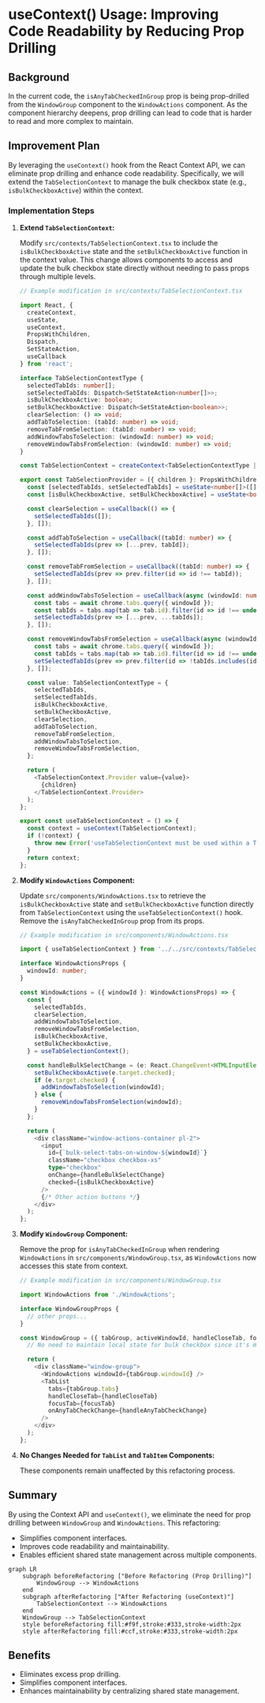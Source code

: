 # useContext() Usage: Improving Code Readability by Reducing Prop Drilling

## Background

In the current code, the `isAnyTabCheckedInGroup` prop is being prop-drilled from the `WindowGroup` component to the `WindowActions` component. As the component hierarchy deepens, prop drilling can lead to code that is harder to read and more complex to maintain.

## Improvement Plan

By leveraging the `useContext()` hook from the React Context API, we can eliminate prop drilling and enhance code readability. Specifically, we will extend the `TabSelectionContext` to manage the bulk checkbox state (e.g., `isBulkCheckboxActive`) within the context.

### Implementation Steps

1. **Extend `TabSelectionContext`:**

   Modify `src/contexts/TabSelectionContext.tsx` to include the `isBulkCheckboxActive` state and the `setBulkCheckboxActive` function in the context value. This change allows components to access and update the bulk checkbox state directly without needing to pass props through multiple levels.

   ```typescript
   // Example modification in src/contexts/TabSelectionContext.tsx

   import React, {
     createContext,
     useState,
     useContext,
     PropsWithChildren,
     Dispatch,
     SetStateAction,
     useCallback
   } from 'react';

   interface TabSelectionContextType {
     selectedTabIds: number[];
     setSelectedTabIds: Dispatch<SetStateAction<number[]>>;
     isBulkCheckboxActive: boolean;
     setBulkCheckboxActive: Dispatch<SetStateAction<boolean>>;
     clearSelection: () => void;
     addTabToSelection: (tabId: number) => void;
     removeTabFromSelection: (tabId: number) => void;
     addWindowTabsToSelection: (windowId: number) => void;
     removeWindowTabsFromSelection: (windowId: number) => void;
   }

   const TabSelectionContext = createContext<TabSelectionContextType | undefined>(undefined);

   export const TabSelectionProvider = ({ children }: PropsWithChildren): React.ReactElement => {
     const [selectedTabIds, setSelectedTabIds] = useState<number[]>([]);
     const [isBulkCheckboxActive, setBulkCheckboxActive] = useState<boolean>(false);

     const clearSelection = useCallback(() => {
       setSelectedTabIds([]);
     }, []);

     const addTabToSelection = useCallback((tabId: number) => {
       setSelectedTabIds(prev => [...prev, tabId]);
     }, []);

     const removeTabFromSelection = useCallback((tabId: number) => {
       setSelectedTabIds(prev => prev.filter(id => id !== tabId));
     }, []);

     const addWindowTabsToSelection = useCallback(async (windowId: number) => {
       const tabs = await chrome.tabs.query({ windowId });
       const tabIds = tabs.map(tab => tab.id).filter(id => id !== undefined);
       setSelectedTabIds(prev => [...prev, ...tabIds]);
     }, []);

     const removeWindowTabsFromSelection = useCallback(async (windowId: number) => {
       const tabs = await chrome.tabs.query({ windowId });
       const tabIds = tabs.map(tab => tab.id).filter(id => id !== undefined);
       setSelectedTabIds(prev => prev.filter(id => !tabIds.includes(id!)));
     }, []);

     const value: TabSelectionContextType = {
       selectedTabIds,
       setSelectedTabIds,
       isBulkCheckboxActive,
       setBulkCheckboxActive,
       clearSelection,
       addTabToSelection,
       removeTabFromSelection,
       addWindowTabsToSelection,
       removeWindowTabsFromSelection,
     };

     return (
       <TabSelectionContext.Provider value={value}>
         {children}
       </TabSelectionContext.Provider>
     );
   };

   export const useTabSelectionContext = () => {
     const context = useContext(TabSelectionContext);
     if (!context) {
       throw new Error('useTabSelectionContext must be used within a TabSelectionProvider');
     }
     return context;
   };
   ```

2. **Modify `WindowActions` Component:**

   Update `src/components/WindowActions.tsx` to retrieve the `isBulkCheckboxActive` state and `setBulkCheckboxActive` function directly from `TabSelectionContext` using the `useTabSelectionContext()` hook. Remove the `isAnyTabCheckedInGroup` prop from its props.

   ```typescript
   // Example modification in src/components/WindowActions.tsx

   import { useTabSelectionContext } from '../../src/contexts/TabSelectionContext';

   interface WindowActionsProps {
     windowId: number;
   }

   const WindowActions = ({ windowId }: WindowActionsProps) => {
     const {
       selectedTabIds,
       clearSelection,
       addWindowTabsToSelection,
       removeWindowTabsFromSelection,
       isBulkCheckboxActive,
       setBulkCheckboxActive,
     } = useTabSelectionContext();

     const handleBulkSelectChange = (e: React.ChangeEvent<HTMLInputElement>) => {
       setBulkCheckboxActive(e.target.checked);
       if (e.target.checked) {
         addWindowTabsToSelection(windowId);
       } else {
         removeWindowTabsFromSelection(windowId);
       }
     };

     return (
       <div className="window-actions-container pl-2">
         <input
           id={`bulk-select-tabs-on-window-${windowId}`}
           className="checkbox checkbox-xs"
           type="checkbox"
           onChange={handleBulkSelectChange}
           checked={isBulkCheckboxActive}
         />
         {/* Other action buttons */}
       </div>
     );
   };
   ```

3. **Modify `WindowGroup` Component:**

   Remove the prop for `isAnyTabCheckedInGroup` when rendering `WindowActions` in `src/components/WindowGroup.tsx`, as `WindowActions` now accesses this state from context.

   ```typescript
   // Example modification in src/components/WindowGroup.tsx

   import WindowActions from './WindowActions';

   interface WindowGroupProps {
     // other props...
   }

   const WindowGroup = ({ tabGroup, activeWindowId, handleCloseTab, focusTab }: WindowGroupProps) => {
     // No need to maintain local state for bulk checkbox since it's managed via context

     return (
       <div className="window-group">
         <WindowActions windowId={tabGroup.windowId} />
         <TabList
           tabs={tabGroup.tabs}
           handleCloseTab={handleCloseTab}
           focusTab={focusTab}
           onAnyTabCheckChange={handleAnyTabCheckChange}
         />
       </div>
     );
   };
   ```

4. **No Changes Needed for `TabList` and `TabItem` Components:**

   These components remain unaffected by this refactoring process.

## Summary

By using the Context API and `useContext()`, we eliminate the need for prop drilling between `WindowGroup` and `WindowActions`. This refactoring:

- Simplifies component interfaces.
- Improves code readability and maintainability.
- Enables efficient shared state management across multiple components.

```mermaid
graph LR
    subgraph beforeRefactoring ["Before Refactoring (Prop Drilling)"]
        WindowGroup --> WindowActions
    end
    subgraph afterRefactoring ["After Refactoring (useContext)"]
        TabSelectionContext --> WindowActions
    end
    WindowGroup --> TabSelectionContext
    style beforeRefactoring fill:#f9f,stroke:#333,stroke-width:2px
    style afterRefactoring fill:#ccf,stroke:#333,stroke-width:2px
```

## Benefits

- Eliminates excess prop drilling.
- Simplifies component interfaces.
- Enhances maintainability by centralizing shared state management.
